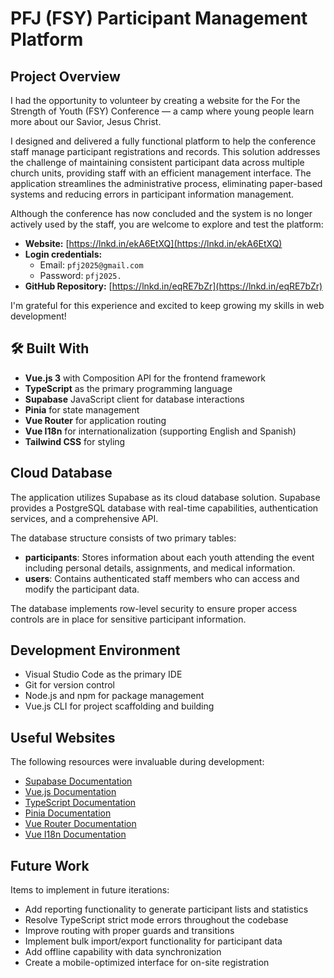 # PFJ (FSY) Participant Management Platform

## Project Overview

I had the opportunity to volunteer by creating a website for the For the Strength of Youth (FSY) Conference — a camp where young people learn more about our Savior, Jesus Christ.

I designed and delivered a fully functional platform to help the conference staff manage participant registrations and records. This solution addresses the challenge of maintaining consistent participant data across multiple church units, providing staff with an efficient management interface. The application streamlines the administrative process, eliminating paper-based systems and reducing errors in participant information management.

Although the conference has now concluded and the system is no longer actively used by the staff, you are welcome to explore and test the platform:

- **Website:** [https://lnkd.in/ekA6EtXQ](https://lnkd.in/ekA6EtXQ)
- **Login credentials:**
  - Email: `pfj2025@gmail.com`
  - Password: `pfj2025.`
- **GitHub Repository:** [https://lnkd.in/eqRE7bZr](https://lnkd.in/eqRE7bZr)

I'm grateful for this experience and excited to keep growing my skills in web development!

## 🛠️ Built With

- **Vue.js 3** with Composition API for the frontend framework
- **TypeScript** as the primary programming language
- **Supabase** JavaScript client for database interactions
- **Pinia** for state management
- **Vue Router** for application routing
- **Vue I18n** for internationalization (supporting English and Spanish)
- **Tailwind CSS** for styling

## Cloud Database

The application utilizes Supabase as its cloud database solution. Supabase provides a PostgreSQL database with real-time capabilities, authentication services, and a comprehensive API.

The database structure consists of two primary tables:

- **participants**: Stores information about each youth attending the event including personal details, assignments, and medical information.
- **users**: Contains authenticated staff members who can access and modify the participant data.

The database implements row-level security to ensure proper access controls are in place for sensitive participant information.

## Development Environment

- Visual Studio Code as the primary IDE
- Git for version control
- Node.js and npm for package management
- Vue.js CLI for project scaffolding and building

## Useful Websites

The following resources were invaluable during development:

- [Supabase Documentation](https://supabase.com/docs)
- [Vue.js Documentation](https://vuejs.org/guide/introduction)
- [TypeScript Documentation](https://www.typescriptlang.org/docs/)
- [Pinia Documentation](https://pinia.vuejs.org/)
- [Vue Router Documentation](https://router.vuejs.org/)
- [Vue I18n Documentation](https://vue-i18n.intlify.dev/)

## Future Work

Items to implement in future iterations:

- Add reporting functionality to generate participant lists and statistics
- Resolve TypeScript strict mode errors throughout the codebase
- Improve routing with proper guards and transitions
- Implement bulk import/export functionality for participant data
- Add offline capability with data synchronization
- Create a mobile-optimized interface for on-site registration

